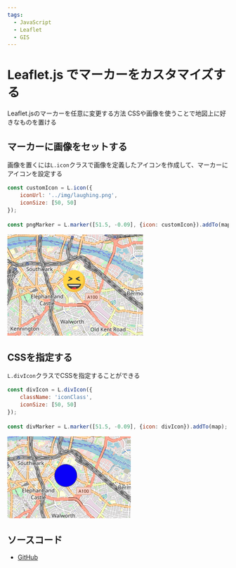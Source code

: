 ```yaml
---
tags:
  - JavaScript
  - Leaflet
  - GIS
---
```


# Leaflet.js でマーカーをカスタマイズする
Leaflet.jsのマーカーを任意に変更する方法
CSSや画像を使うことで地図上に好きなものを置ける

## マーカーに画像をセットする
画像を置くには`L.icon`クラスで画像を定義したアイコンを作成して、マーカーにアイコンを設定する
```javascript
const customIcon = L.icon({
    iconUrl: '../img/laughing.png',
    iconSize: [50, 50]
});

const pngMarker = L.marker([51.5, -0.09], {icon: customIcon}).addTo(map);
```
![map](img/leaflet_icon_smile.png)

## CSSを指定する
`L.divIcon`クラスでCSSを指定することができる
```javascript
const divIcon = L.divIcon({
    className: 'iconClass',
    iconSize: [50, 50]
});

const divMarker = L.marker([51.5, -0.09], {icon: divIcon}).addTo(map);
```
![map](img/leaflet_icon_div.png)<br/>

## ソースコード
* [GitHub](https://github.com/pixcelo/Leaflet/blob/main/002/index.html)
